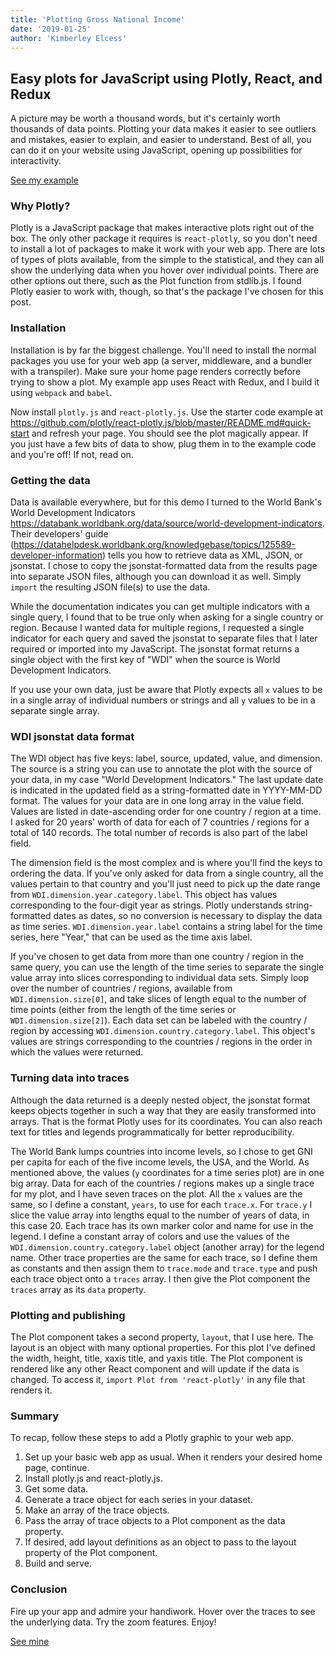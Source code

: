 ```yaml
---
title: 'Plotting Gross National Income'
date: '2019-01-25'
author: 'Kimberley Elcess'
---
```


## Easy plots for JavaScript using Plotly, React, and Redux

A picture may be worth a thousand words, but it's certainly worth thousands of data points. Plotting your data makes it easier to see outliers and mistakes, easier to explain, and easier to understand. Best of all, you can do it on your website using JavaScript, opening up possibilities for interactivity.

[See my example](../GNI)

### Why Plotly?

Plotly is a JavaScript package that makes interactive plots right out of the box. The only other package it requires is `react-plotly`, so you don't need to install a lot of packages to make it work with your web app. There are lots of types of plots available, from the simple to the statistical, and they can all show the underlying data when you hover over individual points. There are other options out there, such as the Plot function from stdlib.js. I found Plotly easier to work with, though, so that's the package I've chosen for this post.

### Installation

Installation is by far the biggest challenge. You'll need to install the normal packages you use for your web app (a server, middleware, and a bundler with a transpiler). Make sure your home page renders correctly before trying to show a plot. My example app uses React with Redux, and I build it using `webpack` and `babel`.

Now install `plotly.js` and `react-plotly.js`. Use the starter code example at https://github.com/plotly/react-plotly.js/blob/master/README.md#quick-start and refresh your page. You should see the plot magically appear. If you just have a few bits of data to show, plug them in to the example code and you're off! If not, read on.

### Getting the data

Data is available everywhere, but for this demo I turned to the World Bank's World Development Indicators https://databank.worldbank.org/data/source/world-development-indicators. Their developers' guide (https://datahelpdesk.worldbank.org/knowledgebase/topics/125589-developer-information) tells you how to retrieve data as XML, JSON, or jsonstat. I chose to copy the jsonstat-formatted data from the results page into separate JSON files, although you can download it as well. Simply `import` the resulting JSON file(s) to use the data.

While the documentation indicates you can get multiple indicators with a single query, I found that to be true only when asking for a single country or region. Because I wanted data for multiple regions, I requested a single indicator for each query and saved the jsonstat to separate files that I later required or imported into my JavaScript. The jsonstat format returns a single object with the first key of "WDI" when the source is World Development Indicators.

If you use your own data, just be aware that Plotly expects all `x` values to be in a single array of individual numbers or strings and all `y` values to be in a separate single array.

### WDI jsonstat data format

The WDI object has five keys: label, source, updated, value, and dimension. The source is a string you can use to annotate the plot with the source of your data, in my case "World Development Indicators." The last update date is indicated in the updated field as a string-formatted date in YYYY-MM-DD format. The values for your data are in one long array in the value field. Values are listed in date-ascending order for one country / region at a time. I asked for 20 years' worth of data for each of 7 countries / regions for a total of 140 records. The total number of records is also part of the label field.

The dimension field is the most complex and is where you'll find the keys to ordering the data. If you've only asked for data from a single country, all the values pertain to that country and you'll just need to pick up the date range from `WDI.dimension.year.category.label`. This object has values corresponding to the four-digit year as strings. Plotly understands string-formatted dates as dates, so no conversion is necessary to display the data as time series. `WDI.dimension.year.label` contains a string label for the time series, here "Year," that can be used as the time axis label.

If you've chosen to get data from more than one country / region in the same query, you can use the length of the time series to separate the single value array into slices corresponding to individual data sets. Simply loop over the number of countries / regions, available from `WDI.dimension.size[0]`, and take slices of length equal to the number of time points (either from the length of the time series or `WDI.dimension.size[2]`). Each data set can be labeled with the country / region by accessing `WDI.dimension.country.category.label`. This object's values are strings corresponding to the countries / regions in the order in which the values were returned.

### Turning data into traces

Although the data returned is a deeply nested object, the jsonstat format keeps objects together in such a way that they are easily transformed into arrays. That is the format Plotly uses for its coordinates. You can also reach text for titles and legends programmatically for better reproducibility.

The World Bank lumps countries into income levels, so I chose to get GNI per capita for each of the five income levels, the USA, and the World. As mentioned above, the values (`y` coordinates for a time series plot) are in one big array. Data for each of the countries / regions makes up a single trace for my plot, and I have seven traces on the plot. All the `x` values are the same, so I define a constant, `years`, to use for each `trace.x`. For `trace.y` I slice the value array into lengths equal to the number of years of data, in this case 20. Each trace has its own marker color and name for use in the legend. I define a constant array of colors and use the values of the `WDI.dimension.country.category.label` object (another array) for the legend name. Other trace properties are the same for each trace, so I define them as constants and then assign them to `trace.mode` and `trace.type` and push each trace object onto a `traces` array. I then give the Plot component the `traces` array as its `data` property.

### Plotting and publishing

The Plot component takes a second property, `layout`, that I use here. The layout is an object with many optional properties. For this plot I've defined the width, height, title, xaxis title, and yaxis title. The Plot component is rendered like any other React component and will update if the data is changed. To access it, `import Plot from 'react-plotly'` in any file that renders it.

### Summary

To recap, follow these steps to add a Plotly graphic to your web app.

1. Set up your basic web app as usual. When it renders your desired home page, continue.
2. Install plotly.js and react-plotly.js.
3. Get some data.
4. Generate a trace object for each series in your dataset.
5. Make an array of the trace objects.
6. Pass the array of trace objects to a Plot component as the data property.
7. If desired, add layout definitions as an object to pass to the layout property of the Plot component.
8. Build and serve.

### Conclusion

Fire up your app and admire your handiwork. Hover over the traces to see the underlying data. Try the zoom features. Enjoy!

[See mine](../GNI)
